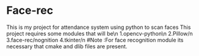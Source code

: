 # Face-rec
This is my project for attendance system using python to scan faces
This project requires some modules that will be\n
1.opencv-python\n
2.Pillow/n
3.face-rec/nognition
4.tkinter/n
#Note :For face recognition module its necessary that cmake and dlib files are present.
